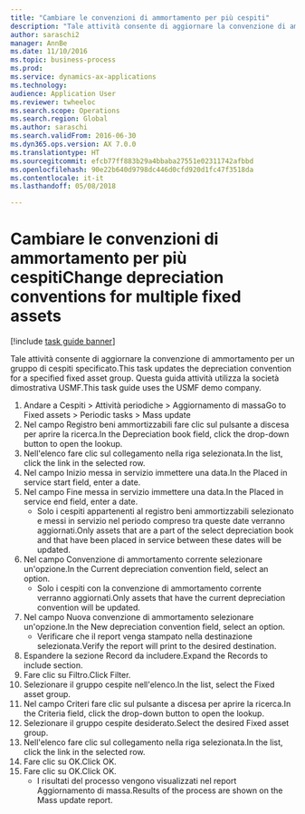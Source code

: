 ```yaml
--- 
title: "Cambiare le convenzioni di ammortamento per più cespiti"
description: "Tale attività consente di aggiornare la convenzione di ammortamento per un gruppo di cespiti specificato."
author: saraschi2
manager: AnnBe
ms.date: 11/10/2016
ms.topic: business-process
ms.prod: 
ms.service: dynamics-ax-applications
ms.technology: 
audience: Application User
ms.reviewer: twheeloc
ms.search.scope: Operations
ms.search.region: Global
ms.author: saraschi
ms.search.validFrom: 2016-06-30
ms.dyn365.ops.version: AX 7.0.0
ms.translationtype: HT
ms.sourcegitcommit: efcb77ff883b29a4bbaba27551e02311742afbbd
ms.openlocfilehash: 90e22b640d9798dc446d0cfd920d1fc47f3518da
ms.contentlocale: it-it
ms.lasthandoff: 05/08/2018

---
```

# <a name="change-depreciation-conventions-for-multiple-fixed-assets"></a><span data-ttu-id="9b328-103">Cambiare le convenzioni di ammortamento per più cespiti</span><span class="sxs-lookup"><span data-stu-id="9b328-103">Change depreciation conventions for multiple fixed assets</span></span>

[!include [task guide banner](../../includes/task-guide-banner.md)]

<span data-ttu-id="9b328-104">Tale attività consente di aggiornare la convenzione di ammortamento per un gruppo di cespiti specificato.</span><span class="sxs-lookup"><span data-stu-id="9b328-104">This task updates the depreciation convention for a specified fixed asset group.</span></span> <span data-ttu-id="9b328-105">Questa guida attività utilizza la società dimostrativa USMF.</span><span class="sxs-lookup"><span data-stu-id="9b328-105">This task guide uses the USMF demo company.</span></span>

1. <span data-ttu-id="9b328-106">Andare a Cespiti > Attività periodiche > Aggiornamento di massa</span><span class="sxs-lookup"><span data-stu-id="9b328-106">Go to Fixed assets > Periodic tasks > Mass update</span></span>
2. <span data-ttu-id="9b328-107">Nel campo Registro beni ammortizzabili fare clic sul pulsante a discesa per aprire la ricerca.</span><span class="sxs-lookup"><span data-stu-id="9b328-107">In the Depreciation book field, click the drop-down button to open the lookup.</span></span>
3. <span data-ttu-id="9b328-108">Nell'elenco fare clic sul collegamento nella riga selezionata.</span><span class="sxs-lookup"><span data-stu-id="9b328-108">In the list, click the link in the selected row.</span></span>
4. <span data-ttu-id="9b328-109">Nel campo Inizio messa in servizio immettere una data.</span><span class="sxs-lookup"><span data-stu-id="9b328-109">In the Placed in service start field, enter a date.</span></span>
5. <span data-ttu-id="9b328-110">Nel campo Fine messa in servizio immettere una data.</span><span class="sxs-lookup"><span data-stu-id="9b328-110">In the Placed in service end field, enter a date.</span></span>
    * <span data-ttu-id="9b328-111">Solo i cespiti appartenenti al registro beni ammortizzabili selezionato e messi in servizio nel periodo compreso tra queste date verranno aggiornati.</span><span class="sxs-lookup"><span data-stu-id="9b328-111">Only assets that are a part of the select depreciation book and that have been placed in service between these dates will be updated.</span></span>  
6. <span data-ttu-id="9b328-112">Nel campo Convenzione di ammortamento corrente selezionare un'opzione.</span><span class="sxs-lookup"><span data-stu-id="9b328-112">In the Current depreciation convention field, select an option.</span></span>
    * <span data-ttu-id="9b328-113">Solo i cespiti con la convenzione di ammortamento corrente verranno aggiornati.</span><span class="sxs-lookup"><span data-stu-id="9b328-113">Only assets that have the current depreciation convention will be updated.</span></span>  
7. <span data-ttu-id="9b328-114">Nel campo Nuova convenzione di ammortamento selezionare un'opzione.</span><span class="sxs-lookup"><span data-stu-id="9b328-114">In the New depreciation convention field, select an option.</span></span>
    * <span data-ttu-id="9b328-115">Verificare che il report venga stampato nella destinazione selezionata.</span><span class="sxs-lookup"><span data-stu-id="9b328-115">Verify the report will print to the desired destination.</span></span>  
8. <span data-ttu-id="9b328-116">Espandere la sezione Record da includere.</span><span class="sxs-lookup"><span data-stu-id="9b328-116">Expand the Records to include section.</span></span>
9. <span data-ttu-id="9b328-117">Fare clic su Filtro.</span><span class="sxs-lookup"><span data-stu-id="9b328-117">Click Filter.</span></span>
10. <span data-ttu-id="9b328-118">Selezionare il gruppo cespite nell'elenco.</span><span class="sxs-lookup"><span data-stu-id="9b328-118">In the list, select the Fixed asset group.</span></span>
11. <span data-ttu-id="9b328-119">Nel campo Criteri fare clic sul pulsante a discesa per aprire la ricerca.</span><span class="sxs-lookup"><span data-stu-id="9b328-119">In the Criteria field, click the drop-down button to open the lookup.</span></span>
12. <span data-ttu-id="9b328-120">Selezionare il gruppo cespite desiderato.</span><span class="sxs-lookup"><span data-stu-id="9b328-120">Select the desired Fixed asset group.</span></span>
13. <span data-ttu-id="9b328-121">Nell'elenco fare clic sul collegamento nella riga selezionata.</span><span class="sxs-lookup"><span data-stu-id="9b328-121">In the list, click the link in the selected row.</span></span>
14. <span data-ttu-id="9b328-122">Fare clic su OK.</span><span class="sxs-lookup"><span data-stu-id="9b328-122">Click OK.</span></span>
15. <span data-ttu-id="9b328-123">Fare clic su OK.</span><span class="sxs-lookup"><span data-stu-id="9b328-123">Click OK.</span></span>
    *  <span data-ttu-id="9b328-124">I risultati del processo vengono visualizzati nel report Aggiornamento di massa.</span><span class="sxs-lookup"><span data-stu-id="9b328-124">Results of the process are shown on the Mass update report.</span></span>     


